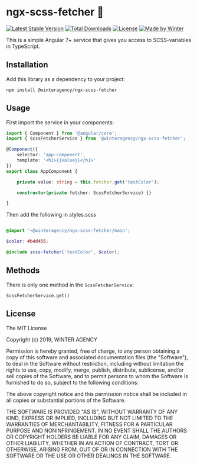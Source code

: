 # ngx-scss-fetcher 🔗

[![Latest Stable Version](https://img.shields.io/npm/v/@winteragency/ngx-scss-fetcher.svg)](https://www.npmjs.com/package/ngx-scss-fetcher) [![Total Downloads](https://img.shields.io/npm/dt/@winteragency/ngx-scss-fetcher.svg)](https://npm-stat.com/charts.html?package=@winteragency/ngx-scss-fetcher) [![License](https://img.shields.io/github/license/winteragency/ngx-scss-fetcher.svg)](https://github.com/winteragency/ngx-scss-fetcher) [![Made by Winter](https://img.shields.io/badge/made%20by-%E2%9D%84%20Winter-blue.svg)](https://winteragency.se)

This is a simple Angular 7+ service that gives you access to SCSS-variables in TypeScript.

## Installation

Add this library as a dependency to your project:

`npm install @winteragency/ngx-scss-fetcher`

## Usage

First import the service in your components:

```typescript
import { Component } from '@angular/core';
import { ScssFetcherService } from '@winteragency/ngx-scss-fetcher';

@Component({
    selector: 'app-component',
    template: '<h1>{{value}}</h1>'
})
export class AppComponent {

    private value: string = this.fetcher.get('testColor');

    constructor(private fetcher: ScssFetcherService) {}

}
```

Then add the following in styles.scss

```scss

@import '~@winteragency/ngx-scss-fetcher/main';

$color: #b4d455;

@include scss-fetcher('testColor', $color);
```

## Methods

There is only one method in the `ScssFetcherService`:

`ScssFetcherService.get()`

## License

The MIT License

Copyright (c) 2019, WINTER AGENCY

Permission is hereby granted, free of charge, to any person obtaining a copy of this software and associated documentation files (the "Software"), to deal in the Software without restriction, including without limitation the rights to use, copy, modify, merge, publish, distribute, sublicense, and/or sell copies of the Software, and to permit persons to whom the Software is furnished to do so, subject to the following conditions:

The above copyright notice and this permission notice shall be included in all copies or substantial portions of the Software.

THE SOFTWARE IS PROVIDED "AS IS", WITHOUT WARRANTY OF ANY KIND, EXPRESS OR IMPLIED, INCLUDING BUT NOT LIMITED TO THE WARRANTIES OF MERCHANTABILITY, FITNESS FOR A PARTICULAR PURPOSE AND NONINFRINGEMENT. IN NO EVENT SHALL THE AUTHORS OR COPYRIGHT HOLDERS BE LIABLE FOR ANY CLAIM, DAMAGES OR OTHER LIABILITY, WHETHER IN AN ACTION OF CONTRACT, TORT OR OTHERWISE, ARISING FROM, OUT OF OR IN CONNECTION WITH THE SOFTWARE OR THE USE OR OTHER DEALINGS IN THE SOFTWARE.